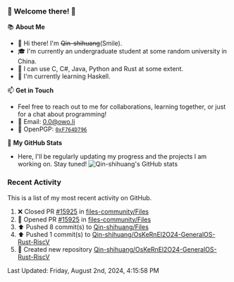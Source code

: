 ### 🌟 Welcome there! 🌟

📚 **About Me**
- 👋 Hi there! I'm ~~Qin-shihuang~~(Smile).
- 🎓 I'm currently an undergraduate student at some random university in China.
- 🚀 I can use C, C#, Java, Python and Rust at some extent.
- 🌱 I'm currently learning Haskell.

📫 **Get in Touch**
- Feel free to reach out to me for collaborations, learning together, or just for a chat about programming!
- 📩 Email: 0.0@owo.li
- 🔑 OpenPGP: [`0xF764D796`](https://keys.openpgp.org/vks/v1/by-fingerprint/99D5AF94A1585E16E14895EFBF6C0BF4F764D796)


📝 **My GitHub Stats**
- Here, I'll be regularly updating my progress and the projects I am working on. Stay tuned!
![Qin-shihuang's GitHub stats](https://github-readme-stats.vercel.app/api?username=Qin-shihuang&show_icons=true)

### Recent Activity

This is a list of my most recent activity on GitHub.

<!--RECENT_ACTIVITY:start-->
1. ❌ Closed PR [#15925](https://github.com/files-community/Files/pull/15925) in [files-community/Files](https://github.com/files-community/Files)<br>
2. 💪 Opened PR [#15925](https://github.com/files-community/Files/pull/15925) in [files-community/Files](https://github.com/files-community/Files)<br>
3. ⬆️ Pushed 8 commit(s) to [Qin-shihuang/Files](https://github.com/Qin-shihuang/Files)<br>
4. ⬆️ Pushed 1 commit(s) to [Qin-shihuang/OsKeRnEl2O24-GeneralOS-Rust-RiscV](https://github.com/Qin-shihuang/OsKeRnEl2O24-GeneralOS-Rust-RiscV)<br>
5. 📔 Created new repository [Qin-shihuang/OsKeRnEl2O24-GeneralOS-Rust-RiscV](https://github.com/Qin-shihuang/OsKeRnEl2O24-GeneralOS-Rust-RiscV)<br>
<!--RECENT_ACTIVITY:end-->

<!--RECENT_ACTIVITY:last_update-->
Last Updated: Friday, August 2nd, 2024, 4:15:58 PM
<!--RECENT_ACTIVITY:last_update_end-->
